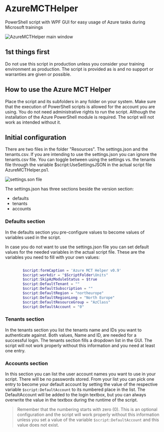 # AzureMCTHelper

PowerShell script with WPF GUI for easy usage of Azure tasks during Microsoft trainings  

![AzureMCTHelper main window](https://github.com/RolfCloud42/AzureMCTHelper/blob/main/media/docu_AzureMCTHelper_main_window.png)

## 1st things first

Do not use this script in production unless you consider your training environment as production.
The script is provided as is and no support or warranties are given or possible.

## How to use the Azure MCT Helper

Place the script and its subfolders in any folder on your system. Make sure that the execution of PowerShell scripts is allowed for the account you are using. You do not need administrative rights to run the script. Although the installation of the Azure PowerShell module is required. The script will not work as intended without it.

## Initial configuration

There are two files in the folder "Resources". The settings.json and the tenants.csv. If you are intending to use the settings.json you can ignore the tenants.csv file. You can toggle between using the settings vs. the tenants file through the variable $script:UseSettingsJSON in the actual script file AzureMCTHelper.ps1.

![settings.son file](https://github.com/RolfCloud42/AzureMCTHelper/blob/main/media/docu_settings_json.png)

The settings.json has three sections beside the version section:

* defaults
* tenants
* accounts

### Defaults section

In the defaults section you pre-configure values to become values of variables used in the script.

In case you do not want to use the settings.json file you can set default values for the needed variables in the actual script file.
These are the variables you need to fill with your own values:

```powershell

        $script:formCaption = 'Azure MCT Helper v0.9'
        $script:workdir = "$ScriptFolder\Units"
        $script:SkipAzModuleStatus = $true
        $script:DefaultTenant = ""
        $script:DefaultSubscription = ""
        $script:DefaultRegion = "northeurope"
        $script:DefaultRegionLong = "North Europe"
        $script:DefaultResourceGroup = "AzClass"
        $script:DefaultAccount = "0"

```

### Tenants section

In the tenants section you list the tenants name and IDs you want to authenticate against. Both values, Name and ID, are needed for a successful login.
The tenants section fills a dropdown list in the GUI. The script will not work properly without this information and you need at least one entry.

### Accounts section

In this section you can list the user account names you want to use in your script. There will be no passwords stored.
From your list you can pick one entry to become your default account by setting the value of the respective variable `$script:DefaultAccount` to its numbered place in the list.
The DefaultAccount will be added to the login textbox, but you can always overwrite the value in the textbox during the runtime of the script.
> Remember that the numbering starts with zero (0).
This is an optional configuration and the script will work properly without this information unless you set a value of the variable `$script:DefaultAccount` and this value does not exist.
